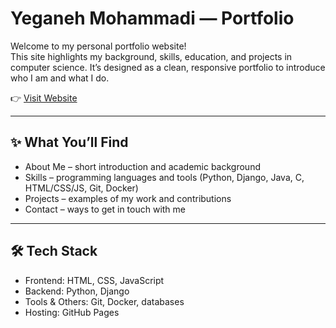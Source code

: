 # Yeganeh Mohammadi — Portfolio  

Welcome to my personal portfolio website!  
This site highlights my background, skills, education, and projects in computer science. It’s designed as a clean, responsive portfolio to introduce who I am and what I do.  

👉 [Visit Website](https://yeganeh-mohammadi.github.io/)  

---

## ✨ What You’ll Find  
- About Me – short introduction and academic background  
- Skills – programming languages and tools (Python, Django, Java, C, HTML/CSS/JS, Git, Docker)  
- Projects – examples of my work and contributions  
- Contact – ways to get in touch with me  

---

## 🛠 Tech Stack  
- Frontend: HTML, CSS, JavaScript  
- Backend: Python, Django  
- Tools & Others: Git, Docker, databases  
- Hosting: GitHub Pages  

